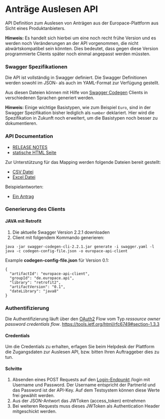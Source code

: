 # Anträge Auslesen API
API Definition zum Auslesen von Anträgen aus der Europace-Plattform aus Sicht eines Produktanbieters.

**Hinweis:** Es handelt sich hierbei um eine noch recht frühe Version und es werden noch Veränderungen an der API vorgenommen, die nicht abwärtskompatibel sein könnten. Dies bedeutet, dass gegen diese Version programmierte Clients später noch einmal angepasst werden müssten.

### Swagger Spezifikationen
Die API ist vollständig in Swagger definiert. Die Swagger Definitionen werden sowohl im JSON- als auch im YAML-Format zur Verfügung gestellt.

Aus diesen Dateien können mit Hilfe von [Swagger Codegen](https://github.com/swagger-api/swagger-codegen) Clients in verschiedenen Sprachen generiert werden.

**Hinweis:** Einige wichtige Basistypen, wie zum Beispiel `Euro`, sind in der Swagger Spezifikation bisher lediglich als `number` deklariert. Hier wird die Spezifikation in Zukunft noch erweitert, um die Basistypen noch besser zu dokumentieren.

### API Documentation

 - [RELEASE NOTES](RELEASE_NOTES.MD)
 - [statische HTML Seite](http://htmlpreview.github.io?https://raw.githubusercontent.com/hypoport/europace2-api/master/BaufiSmart/auslesen/Dokumentation/index.html)

Zur Unterstützung für das Mapping werden folgende Dateien bereit gestellt:
  - [CSV Datei](definitions.csv)
  - [Excel Datei](definitions.xls)

Beispielantworten:
- [Ein Antrag](beispiel-antrag.json)

### Generierung des Clients
#### JAVA mit Retrofit

1. Die aktuelle Swagger Version 2.2.1 downloaden
2. Client mit folgendem Kommando generieren:


```
java -jar swagger-codegen-cli-2.2.1.jar generate -i swagger.yaml -l java -c codegen-config-file.json -o europace-api-client
```

Example **codegen-config-file.json** für Version 0.1:

```
{
  "artifactId": "europace-api-client",
  "groupId": "de.europace.api",
  "library": "retrofit2",
  "artifactVersion": "0.1",
  "dateLibrary": "java8"
}

```

### Authentifizierung

Die Authentifizierung läuft über den [OAuth2](https://oauth.net/2/) Flow vom Typ *ressource owner password credentials flow*.
https://tools.ietf.org/html/rfc6749#section-1.3.3


#### Credentials
Um die Credentials zu erhalten, erfagen Sie beim Helpdesk der Plattform die Zugangsdaten zur Auslesen API, bzw. bitten Ihren Auftraggeber dies zu tun.

#### Schritte 
1. Absenden eines POST Requests auf den [Login-Endpunkt](https://htmlpreview.github.io/?https://raw.githubusercontent.com/hypoport/europace2-api/master/BaufiSmart/auslesen/Dokumentation/index.html#_oauth2) /login mit Username und Password. Der Username entspricht der PartnerId und das Password ist der API-Key. Auf dem Testsystem können diese Werte frei gewählt werden.
2. Aus der JSON-Antwort das JWToken (access_token) entnehmen
3. Bei weiteren Requests muss dieses JWToken als Authentication Header mitgeschickt werden.